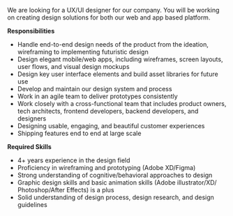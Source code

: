 We are looking for a UX/UI designer for our company. You will be working on creating design solutions for both our web and app based platform.

**Responsibilities**

- Handle end-to-end design needs of the product from the ideation, wireframing to implementing futuristic design
- Design elegant mobile/web apps, including wireframes, screen layouts, user flows, and visual design mockups
- Design key user interface elements and build asset libraries for future use
- Develop and maintain our design system and process
- Work in an agile team to deliver prototypes consistently
- Work closely with a cross-functional team that includes product owners, tech architects, frontend developers, backend developers, and designers
- Designing usable, engaging, and beautiful customer experiences
- Shipping features end to end at large scale

**Required Skills**

- 4+ years experience in the design field
- Proficiency in wireframing and prototyping (Adobe XD/Figma)
- Strong understanding of cognitive/behavioral approaches to design
- Graphic design skills and basic animation skills (Adobe illustrator/XD/ Photoshop/After Effects) is a plus
- Solid understanding of design process, design research, and design guidelines
